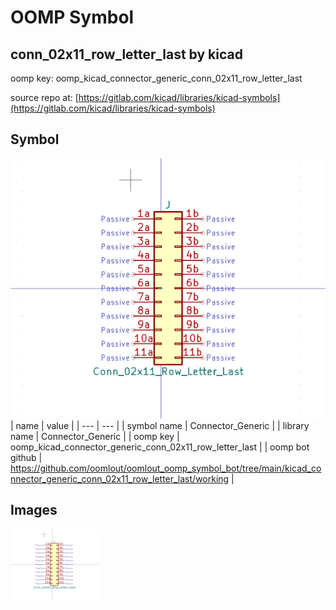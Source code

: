 # OOMP Symbol  
## conn_02x11_row_letter_last  by kicad  
  
oomp key: oomp_kicad_connector_generic_conn_02x11_row_letter_last  
  
source repo at: [https://gitlab.com/kicad/libraries/kicad-symbols](https://gitlab.com/kicad/libraries/kicad-symbols)  
## Symbol  
  
[![working.png](working_600.png)](working.png)  
| name | value | 
| --- | --- | 
| symbol name | Connector_Generic | 
| library name | Connector_Generic | 
| oomp key | oomp_kicad_connector_generic_conn_02x11_row_letter_last | 
| oomp bot github | https://github.com/oomlout/oomlout_oomp_symbol_bot/tree/main/kicad_connector_generic_conn_02x11_row_letter_last/working | 
## Images  
  
[![working.png](working_140.png)](working.png)  
